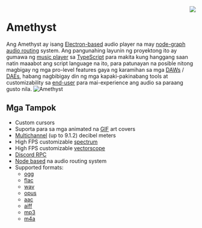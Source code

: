 <img align="right" src="https://media.discordapp.net/attachments/667464431562653706/1025732056124235826/icon.png?width=128&height=128">

# Amethyst 
Ang Amethyst ay isang [Electron-based](https://electronjs.org/) audio player na may [node-graph](https://en.wikipedia.org/wiki/Node_graph_architecture) [audio routing](https://en.wikipedia.org/wiki/Audio_signal_flow) system. Ang pangunahing layunin ng proyektong ito ay gumawa ng [music player](https://en.wikipedia.org/wiki/Media_player_software) sa [TypeScript](https://www.typescriptlang.org/) para makita kung hanggang saan natin maaabot ang script language na ito, para patunayan na posible nitong magbigay ng mga pro-level features gaya ng karamihan sa mga [DAWs](https://en.wikipedia.org/wiki/Digital_audio_workstation) / [DAEs](https://en.wikipedia.org/wiki/Audio_editing_software), habang nagbibigay din ng mga kapaki-pakinabang tools at customizability sa [end-user](https://en.wikipedia.org/wiki/End_user) para mai-experience ang audio sa paraang gusto nila.
![Amethyst](https://cdn.discordapp.com/attachments/667464431562653706/1043343748593107004/image.png)

## Mga Tampok
- Custom cursors
- Suporta para sa mga animated na [GIF](https://en.wikipedia.org/wiki/GIF) art covers
- [Multichannel](https://en.wikipedia.org/wiki/Surround_sound) (up to 9.1.2) decibel meters
- High FPS customizable [spectrum](https://en.wikipedia.org/wiki/Spectrum_analyzer)
- High FPS customizable [vectorscope](/components/vectorscope)
- [Discord RPC](https://discord.com/developers/docs/topics/rpc)
- [Node based](https://en.wikipedia.org/wiki/Node_graph_architecture) na audio routing system
- Supported formats:
  - [ogg](https://en.wikipedia.org/wiki/Ogg)
  - [flac](https://en.wikipedia.org/wiki/FLAC)
  - [wav](https://en.wikipedia.org/wiki/WAV)
  - [opus](https://en.wikipedia.org/wiki/Opus_(audio_format))
  - [aac](https://en.wikipedia.org/wiki/Advanced_Audio_Coding)
  - [aiff](https://en.wikipedia.org/wiki/Audio_Interchange_File_Format)
  - [mp3](https://en.wikipedia.org/wiki/MP3)
  - [m4a](https://en.wikipedia.org/wiki/MP4_file_format)
